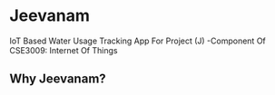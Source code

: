 # Jeevanam

IoT Based Water Usage Tracking App For Project (J) -Component Of CSE3009: Internet Of Things

## Why Jeevanam?



